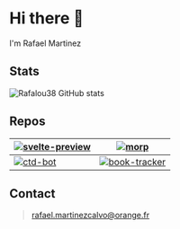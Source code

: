 # Hi there 👋 
I'm Rafael Martinez


## Stats
![Rafalou38 GitHub stats](https://github-readme-stats.vercel.app/api?username=rafalou38&show_icons=true&theme=dracula)

## Repos

| [![svelte-preview][svelte-preview-image]][svelte-preview] | [![morp][morp-image]][morp] | 
| --------------------------------------------------------- | --------------------------- | 
| [![ctd-bot][ctd-bot-image]][ctd-bot] | [![book-tracker][book-tracker-image]][book-tracker] | 




## Contact
> rafael.martinezcalvo@orange.fr

[svelte-preview-image]: https://github-readme-stats.vercel.app/api/pin/?username=rafalou38&repo=svelte-preview&theme=dracula
[svelte-preview]: https://github.com/rafalou38/svelte-preview

[morp-image]: https://github-readme-stats.vercel.app/api/pin/?username=rafalou38&repo=morp&theme=dracula
[morp]: https://github.com/rafalou38/morp

[ctd-bot-image]: https://github-readme-stats.vercel.app/api/pin/?username=Cherche-Ton-Dev&repo=ctd-bot&theme=dracula
[ctd-bot]: https://github.com/Cherche-Ton-Dev/CTD-BOT

[book-tracker-image]: https://github-readme-stats.vercel.app/api/pin/?username=rafalou38&repo=book-tracker&theme=dracula
[book-tracker]: https://github.com/book-tracker/book-tracker
